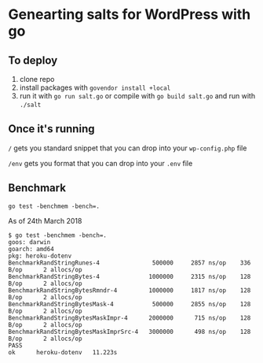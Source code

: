 # Genearting salts for WordPress with go

## To deploy

1. clone repo
2. install packages with `govendor install +local`
3. run it with `go run salt.go` or compile with `go build salt.go` and run with `./salt`

## Once it's running

`/` gets you standard snippet that you can drop into your `wp-config.php` file

`/env` gets you format that you can drop into your `.env` file

## Benchmark

`go test -benchmem -bench=.`

As of 24th March 2018

```
$ go test -benchmem -bench=.
goos: darwin
goarch: amd64
pkg: heroku-dotenv
BenchmarkRandStringRunes-4               500000     2857 ns/op    336 B/op      2 allocs/op
BenchmarkRandStringBytes-4              1000000     2315 ns/op    128 B/op      2 allocs/op
BenchmarkRandStringBytesRmndr-4         1000000     1817 ns/op    128 B/op      2 allocs/op
BenchmarkRandStringBytesMask-4           500000     2855 ns/op    128 B/op      2 allocs/op
BenchmarkRandStringBytesMaskImpr-4      2000000      715 ns/op    128 B/op      2 allocs/op
BenchmarkRandStringBytesMaskImprSrc-4   3000000      498 ns/op    128 B/op      2 allocs/op
PASS
ok  	heroku-dotenv	11.223s
```

